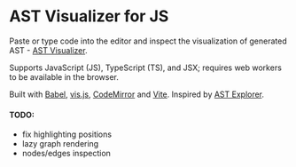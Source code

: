 # AST Visualizer for JS

Paste or type code into the editor and inspect the visualization of generated AST - [AST Visualizer](https://adorableredpanda.github.io/ast-visualization/).

Supports JavaScript (JS), TypeScript (TS), and JSX; requires web workers to be available in the browser.

Built with [Babel](https://babeljs.io), [vis.js](https://visjs.org/), [CodeMirror](https://codemirror.net/) and [Vite](https://vitejs.dev/).
Inspired by [AST Explorer](https://astexplorer.net/).

#### TODO:
* fix highlighting positions
* lazy graph rendering
* nodes/edges inspection
